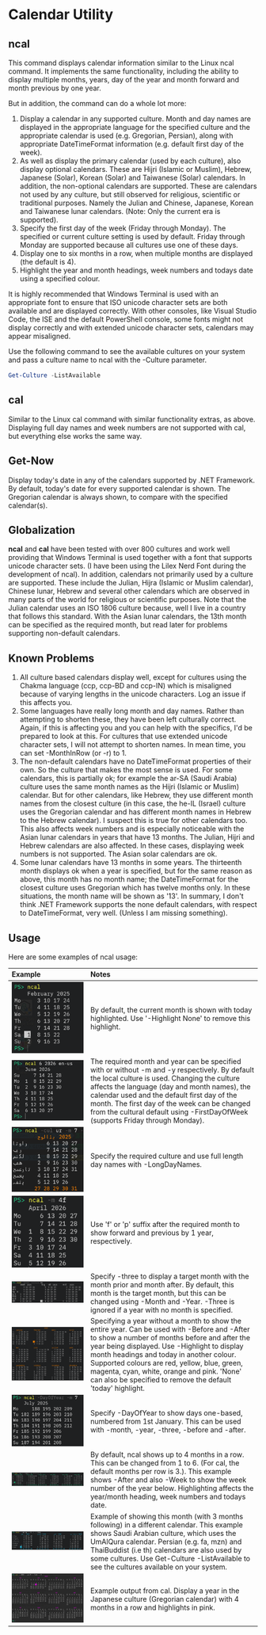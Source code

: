 # Calendar Utility

## ncal

This command displays calendar information similar to the Linux ncal command. It implements the same functionality,
including the ability to display multiple months, years, day of the year and month forward and month previous by
one year.

But in addition, the command can do a whole lot more:

1. Display a calendar in any supported culture. Month and day names are displayed in the appropriate language for
the specified culture and the appropriate calendar is used (e.g. Gregorian, Persian), along with appropriate
DateTimeFormat information (e.g. default first day of the week).
2. As well as display the primary calendar (used by each culture), also display optional calendars. These are
Hijri (Islamic or Muslim), Hebrew, Japanese (Solar), Korean (Solar) and Taiwanese (Solar) calendars. In addition,
the non-optional calendars are supported. These are calendars not used by any culture, but still observed for
religious, scientific or traditional purposes. Namely the Julian and Chinese, Japanese, Korean and Taiwanese
lunar calendars. (Note: Only the current era is supported).
3. Specify the first day of the week (Friday through Monday). The specified or current culture setting is used by
default. Friday through Monday are supported because all cultures use one of these days.
4. Display one to six months in a row, when multiple months are displayed (the default is 4).
5. Highlight the year and month headings, week numbers and todays date using a specified colour.

It is highly recommended that Windows Terminal is used with an appropriate font to ensure that ISO unicode
character sets are both available and are displayed correctly. With other consoles, like Visual Studio Code, the
ISE and the default PowerShell console, some fonts might not display correctly and with extended unicode character
sets, calendars may appear misaligned.

Use the following command to see the available cultures on your system and pass a culture name to ncal with the
-Culture parameter.

```PowerShell
Get-Culture -ListAvailable
```

## cal

Similar to the Linux cal command with similar functionality extras, as above. Displaying full day names and week
numbers are not supported with cal, but everything else works the same way.

## Get-Now

Display today's date in any of the calendars supported by .NET Framework. By default, today's date for every
supported calendar is shown. The Gregorian calendar is always shown, to compare with the specified calendar(s).

## Globalization

**ncal** and **cal** have been tested with over 800 cultures and work well providing that Windows Terminal is used
together with a font that supports unicode character sets. (I have been using the Lilex Nerd Font during the
development of ncal). In addition, calendars not primarily used by a culture are supported. These include the
Julian, Hijra (Islamic or Muslim calendar), Chinese lunar, Hebrew and several other calendars which are observed
in many parts of the world for religious or scientific purposes. Note that the Julian calendar uses an ISO 1806
culture because, well I live in a country that follows this standard. With the Asian lunar calendars, the 13th
month can be specified as the required month, but read later for problems supporting non-default calendars.

## Known Problems

1. All culture based calendars display well, except for cultures using the Chakma language (ccp, ccp-BD and
ccp-IN) which is misaligned because of varying lengths in the unicode characters. Log an issue if this affects you.
2. Some languages have really long month and day names. Rather than attempting to shorten these, they have been
left culturally correct. Again, if this is affecting you and you can help with the specifics, I'd be prepared to
look at this. For cultures that use extended unicode character sets, I will not attempt to shorten names. In mean
time, you can set -MonthInRow (or -r) to 1.
3. The non-default calendars have no DateTimeFormat properties of their own. So the culture that makes the most
sense is used. For some calendars, this is partially ok; for example the ar-SA (Saudi Arabia) culture uses the same
month names as the Hijri (Islamic or Muslim) calendar. But for other calendars, like Hebrew, they use different
month names from the closest culture (in this case, the he-IL (Israel) culture uses the Gregorian calendar and has
different month names in Hebrew to the Hebrew calendar). I suspect this is true for other calendars too. This also
affects week numbers and is especially noticeable with the Asian lunar calendars in years that have 13 months. The
Julian, Hijri and Hebrew calendars are also affected. In these cases, displaying week numbers is not supported.
The Asian solar calendars are ok.
4. Some lunar calendars have 13 months in some years. The thirteenth month displays ok when a year is specified,
but for the same reason as above, this month has no month name; the DateTimeFormat for the closest culture uses
Gregorian which has twelve months only. In these situations, the month name will be shown as '13'. In summary,
I don't think .NET Framework supports the none default calendars, with respect to DateTimeFormat, very well.
(Unless I am missing something).

## Usage

Here are some examples of ncal usage:

Example | Notes
:--- | :---
![Default ncal display](/Images/2025-02-01-01.png) | By default, the current month is shown with today highlighted. Use '-Highlight None' to remove this highlight.
![Month and year](/Images/2025-02-01-02.png) | The required month and year can be specified with or without -m and -y respectively. By default the local culture is used. Changing the culture affects the language (day and month names), the calendar used and the default first day of the month. The first day of the week can be changed from the cultural default using -FirstDayOfWeek (supports Friday through Monday).
![Specify a culture](/Images/2025-02-01-03.png) | Specify the required culture and use full length day names with -LongDayNames.
![Use f and p for forward and previous](/Images/2025-02-01-04.png) | Use 'f' or 'p' suffix after the required month to show forward and previous by 1 year, respectively.
![Specify -three](/Images/2025-02-01-05.png) |  Specify -three to display a target month with the month prior and month after. By default, this month is the target month, but this can be changed using -Month and -Year. -Three is ignored if a year with no month is specified.
![Specify -Year without month](/Images/2025-02-01-06.png) | Specifying a year without a month to show the entire year. Can be used with -Before and -After to show a number of months before and after the year being displayed. Use -Highlight to display month headings and today in another colour. Supported colours are red, yellow, blue, green, magenta, cyan, white, orange and pink. 'None' can also be specified to remove the default 'today' highlight.
![Specify -DayOfYear](/Images/2025-02-01-07.png) | Specify -DayOfYear to show days one-based, numbered from 1st January. This can be used with -month, -year, -three, -before and -after.
![Specify -MonthPerRow](/Images/2025-02-01-08.png) | By default, ncal shows up to 4 months in a row. This can be changed from 1 to 6. (For cal, the default months per row is 3.). This example shows -After and also -Week to show the week number of the year below. Highlighting affects the year/month heading, week numbers and todays date.
![UmAlQura](/Images/2025-02-01-09.png) | Example of showing this month (with 3 months following) in a different calendar. This example shows Saudi Arabian culture, which uses the UmAlQura calendar. Persian (e.g. fa, mzn) and ThaiBuddist (i.e th) calendars are also used by some cultures. Use Get-Culture -ListAvailable to see the cultures available on your system.
![Japanese](/Images/2025-02-11-01.png) | Example output from cal. Display a year in the Japanese culture (Gregorian calendar) with 4 months in a row and highlights in pink.
